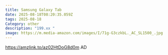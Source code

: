 ```yaml
---
title: Samsung Galaxy Tab
date: 2025-08-18T08:20:35.059Z
tags: 2025-08-18
Category: other
description: "199.xx "
image: https://m.media-amazon.com/images/I/71g-G3czkbL._AC_SL1500_.jpg
---
```

https://amzlink.to/az02HtDoG8d0m
AD